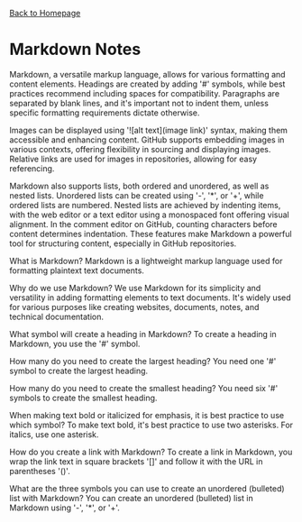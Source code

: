 [Back to Homepage](https://alysondorfman.github.io/reading-notes/)

# Markdown Notes

Markdown, a versatile markup language, allows for various formatting and content elements. Headings are created by adding '#' symbols, while best practices recommend including spaces for compatibility. Paragraphs are separated by blank lines, and it's important not to indent them, unless specific formatting requirements dictate otherwise.

Images can be displayed using '![alt text](image link)' syntax, making them accessible and enhancing content. GitHub supports embedding images in various contexts, offering flexibility in sourcing and displaying images. Relative links are used for images in repositories, allowing for easy referencing.

Markdown also supports lists, both ordered and unordered, as well as nested lists. Unordered lists can be created using '-', '*', or '+', while ordered lists are numbered. Nested lists are achieved by indenting items, with the web editor or a text editor using a monospaced font offering visual alignment. In the comment editor on GitHub, counting characters before content determines indentation. These features make Markdown a powerful tool for structuring content, especially in GitHub repositories.

What is Markdown?
Markdown is a lightweight markup language used for formatting plaintext text documents.

Why do we use Markdown?
We use Markdown for its simplicity and versatility in adding formatting elements to text documents. It's widely used for various purposes like creating websites, documents, notes, and technical documentation.

What symbol will create a heading in Markdown?
To create a heading in Markdown, you use the '#' symbol.

How many do you need to create the largest heading?
You need one '#' symbol to create the largest heading.

How many do you need to create the smallest heading?
You need six '#' symbols to create the smallest heading.

When making text bold or italicized for emphasis, it is best practice to use which symbol?
To make text bold, it's best practice to use two asterisks. For italics, use one asterisk.

How do you create a link with Markdown?
To create a link in Markdown, you wrap the link text in square brackets '[]' and follow it with the URL in parentheses '()'. 

What are the three symbols you can use to create an unordered (bulleted) list with Markdown?
You can create an unordered (bulleted) list in Markdown using '-', '*', or '+'.

